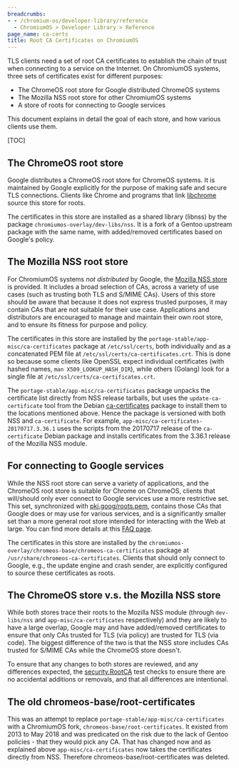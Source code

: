 ```yaml
---
breadcrumbs:
- - /chromium-os/developer-library/reference
  - ChromiumOS > Developer Library > Reference
page_name: ca-certs
title: Root CA Certificates on ChromiumOS
---
```


TLS clients need a set of root CA certificates to establish the chain of trust
when connecting to a service on the Internet. On ChromiumOS systems, three sets
of certificates exist for different purposes:

  - The ChromeOS root store for Google distributed ChromeOS systems
  - The Mozilla NSS root store for other ChromiumOS systems
  - A store of roots for connecting to Google services

This document explains in detail the goal of each store, and how various clients
use them.

[TOC]

## The ChromeOS root store

Google distributes a ChromeOS root store for ChromeOS systems. It is
maintained by Google explicitly for the purpose of making safe and secure TLS
connections. Clients like Chrome and programs that link [libchrome] source this
store for roots.

The certificates in this store are installed as a shared library (libnss) by the
package `chromiumos-overlay/dev-libs/nss`. It is a fork of a Gentoo upstream
package with the same name, with added/removed certificates based on Google's
policy.

## The Mozilla NSS root store

For ChromiumOS systems _not distributed_ by Google, the [Mozilla NSS store] is
provided. It includes a broad selection of CAs, across a variety of use cases
(such as trusting both TLS and S/MIME CAs). Users of this store should be aware
that because it does not express trusted purposes, it may contain CAs that are
not suitable for their use case. Applications and distributors are encouraged to
manage and maintain their own root store, and to ensure its fitness for purpose
and policy.

The certificates in this store are installed by the
`portage-stable/app-misc/ca-certificates` package at `/etc/ssl/certs`, both
individually and as a concatenated PEM file at
`/etc/ssl/certs/ca-certificates.crt`. This is done so because some clients like
OpenSSL expect individual certificates (with hashed names, `man
X509_LOOKUP_HASH_DIR`), while others (Golang) look for a single file at
`/etc/ssl/certs/ca-certificates.crt`.

The `portage-stable/app-misc/ca-certificates` package unpacks the certificate
list directly from NSS release tarballs, but uses the `update-ca-certificate`
tool from the Debian [ca-certificates] package to install them to the locations
mentioned above. Hence the package is versioned with both NSS and
`ca-certificate`. For example, `app-misc/ca-certificates-20170717.3.36.1` uses
the scripts from the 20170717 release of the `ca-certificate` Debian package and
installs certificates from the 3.36.1 release of the Mozilla NSS module.

## For connecting to Google services

While the NSS root store can serve a variety of applications, and the ChromeOS
root store is suitable for Chrome on ChromeOS, clients that will/should only
ever connect to Google services use a more restrictive set. This set,
synchronized with [pki.goog/roots.pem], contains those CAs that Google does or
may use for various services, and is a significantly smaller set than a more
general root store intended for interacting with the Web at large. You can find
more details at this [FAQ page].

The certificates in this store are installed by the
`chromiumos-overlay/chromeos-base/chromeos-ca-certificates` package at
`/usr/share/chromeos-ca-certificates`. Clients that should only connect to
Google, e.g., the update engine and crash sender, are explicitly configured to
source these certificates as roots.

## The ChromeOS store v.s. the Mozilla NSS store

While both stores trace their roots to the Mozilla NSS module (through
`dev-libs/nss` and `app-misc/ca-certificates` respectively) and they are likely
to have a large overlap, Google may and have added/removed certificates to
ensure that only CAs trusted for TLS (via policy) are trusted for TLS (via
code). The biggest difference of the two is that the NSS store includes CAs
trusted for S/MIME CAs while the ChromeOS store doesn't.

To ensure that any changes to both stores are reviewed, and any differences
expected, the [security.RootCA] test checks to ensure there are no accidental
additions or removals, and that all differences are intentional.

## The old chromeos-base/root-certificates

This was an attempt to replace `portage-stable/app-misc/ca-certificates` with a
ChromiumOS fork, `chromeos-base/root-certificates`. It existed from 2013 to May
2018 and was predicated on the risk due to the lack of Gentoo policies - that
they would pick any CA. That has changed now and as explained above
`app-misc/ca-certificates` now takes the certificates directly from NSS.
Therefore chromeos-base/root-certificates was deleted.

[libchrome]: /chromium-os/developer-library/guides/infrastructure/libchrome/
[Mozilla NSS store]: https://wiki.mozilla.org/CA
[pki.goog/roots.pem]: https://pki.goog/
[ca-certificates]: https://packages.debian.org/sid/ca-certificates
[security.RootCA]: https://chromium.googlesource.com/chromiumos/platform/tast-tests/+/HEAD/src/chromiumos/tast/local/bundles/cros/security/root_ca.go
[pki.goog/roots.pem]: https://pki.goog/roots.pem
[FAQ page]: https://pki.goog/faq/
